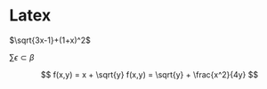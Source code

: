 # Latex

$\sqrt{3x-1}+(1+x)^2$

$\sum \epsilon \subset \beta$

$$
f(x,y) = x + \sqrt{y}
f(x,y) = \sqrt{y} + \frac{x^2}{4y}
$$
